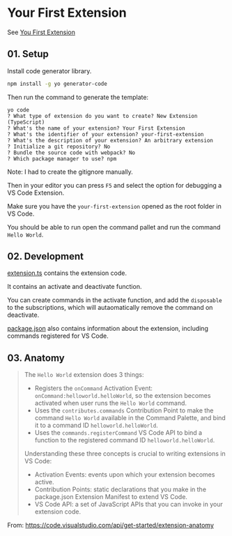 # Your First Extension

See [You First Extension](https://code.visualstudio.com/api/get-started/your-first-extension)

## 01. Setup

Install code generator library.
```bash
npm install -g yo generator-code
```

Then run the command to generate the template:
```
yo code
? What type of extension do you want to create? New Extension (TypeScript)
? What's the name of your extension? Your First Extension
? What's the identifier of your extension? your-first-extension
? What's the description of your extension? An arbitrary extension
? Initialize a git repository? No
? Bundle the source code with webpack? No
? Which package manager to use? npm
```

Note: I had to create the gitignore manually.

Then in your editor you can press `F5` and select the option for debugging a VS Code Extension.

Make sure you have the `your-first-extension` opened as the root folder in VS Code.

You should be able to run open the command pallet and run the command `Hello World`.

## 02. Development

[extension.ts](your-first-extension/src/extension.ts) contains the extension code.

It contains an activate and deactivate function.

You can create commands in the activate function, and add the `disposable` to the subscriptions,
which will autaomatically remove the command on deactivate.

[package.json](your-first-extension/package-lock.json) also contains information about the
extension, including commands registered for VS Code.

## 03. Anatomy

> The `Hello World` extension does 3 things:
> * Registers the `onCommand` Activation Event: `onCommand:helloworld.helloWorld`, so the extension becomes activated when user runs the `Hello World` command.
> * Uses the `contributes.commands` Contribution Point to make the command `Hello World` available in the Command Palette, and bind it to a command ID `helloworld.helloWorld`.
> * Uses the `commands.registerCommand` VS Code API to bind a function to the registered command ID `helloworld.helloWorld`.
>
> Understanding these three concepts is crucial to writing extensions in VS Code:
> * Activation Events: events upon which your extension becomes active.
> * Contribution Points: static declarations that you make in the package.json Extension Manifest to extend VS Code.
> * VS Code API: a set of JavaScript APIs that you can invoke in your extension code.

From: https://code.visualstudio.com/api/get-started/extension-anatomy